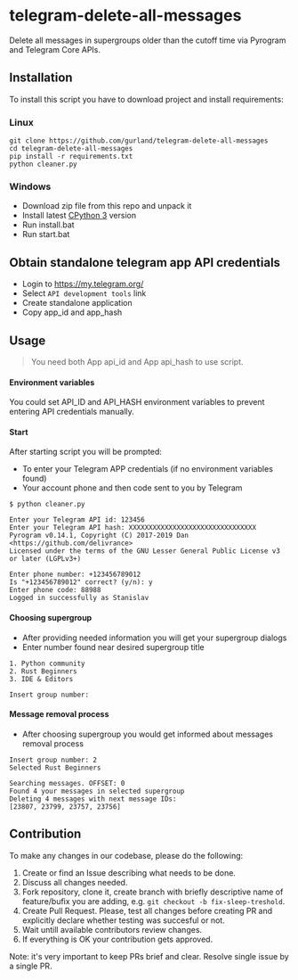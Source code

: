 # telegram-delete-all-messages
Delete all messages in supergroups older than the cutoff time via Pyrogram and Telegram Core APIs.

## Installation
To install this script you have to download project and install requirements:

### Linux
```
git clone https://github.com/gurland/telegram-delete-all-messages
cd telegram-delete-all-messages
pip install -r requirements.txt
python cleaner.py
```

### Windows
- Download zip file from this repo and unpack it
- Install latest [CPython 3](https://www.python.org) version
- Run install.bat
- Run start.bat

## Obtain standalone telegram app API credentials
- Login to https://my.telegram.org/
- Select `API development tools` link
- Create standalone application
- Copy app_id and app_hash

## Usage
> You need both App api_id and App api_hash to use script.

#### Environment variables
You could set API_ID and API_HASH environment variables to prevent entering API credentials manually.

#### Start
After starting script you will be prompted:
- To enter your Telegram APP credentials (if no environment variables found)
- Your account phone and then code sent to you by Telegram
```
$ python cleaner.py

Enter your Telegram API id: 123456
Enter your Telegram API hash: XXXXXXXXXXXXXXXXXXXXXXXXXXXXXXXX
Pyrogram v0.14.1, Copyright (C) 2017-2019 Dan <https://github.com/delivrance>
Licensed under the terms of the GNU Lesser General Public License v3 or later (LGPLv3+)

Enter phone number: +123456789012
Is "+123456789012" correct? (y/n): y
Enter phone code: 88988
Logged in successfully as Stanislav
```

#### Choosing supergroup
- After providing needed information you will get your supergroup dialogs
- Enter number found near desired supergroup title
```
1. Python community
2. Rust Beginners
3. IDE & Editors

Insert group number:
```

#### Message removal process
- After choosing supergroup you would get informed about messages removal process
```
Insert group number: 2
Selected Rust Beginners

Searching messages. OFFSET: 0
Found 4 your messages in selected supergroup
Deleting 4 messages with next message IDs:
[23807, 23799, 23757, 23756]
```

## Contribution
To make any changes in our codebase, please do the following:
1. Create or find an Issue describing what needs to be done.
2. Discuss all changes needed.
3. Fork repository, clone it, create branch with briefly descriptive name of feature/bufix you are adding, e.g. `git checkout -b fix-sleep-treshold`.
4. Create Pull Request. Please, test all changes before creating PR and explicitly declare whether testing was succesful or not.
5. Wait untill available contributors review changes.
6. If everything is OK your contribution gets approved.

Note: it's very important to keep PRs brief and clear. Resolve single issue by a single PR.
